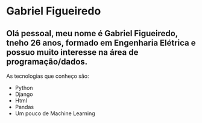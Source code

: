 # Gabriel Figueiredo

## Olá pessoal, meu nome é Gabriel Figueiredo, tneho 26 anos, formado em Engenharia Elétrica e possuo muito interesse na área de programação/dados.

As tecnologias que conheço são:
 - Python
 - Django
 - Html
 - Pandas
 - Um pouco de Machine Learning 
